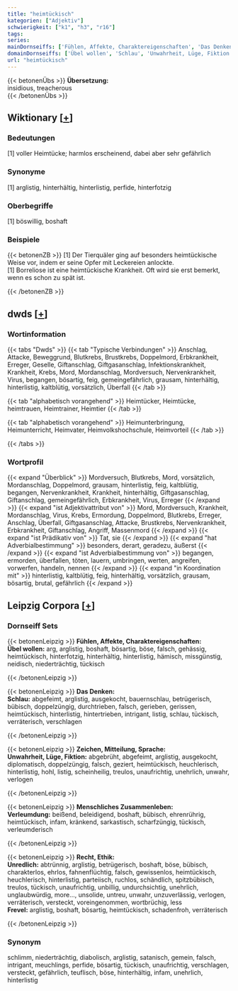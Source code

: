 ```yaml
---
title: "heimtückisch"
kategorien: ["Adjektiv"]
schwierigkeit: ["k1", "h3", "r16"]
tags:
series:
mainDornseiffs: ['Fühlen, Affekte, Charaktereigenschaften', 'Das Denken', 'Zeichen, Mitteilung, Sprache', 'Menschliches Zusammenleben', 'Recht, Ethik']
domainDornseiffs: ['Übel wollen', 'Schlau', 'Unwahrheit, Lüge, Fiktion', 'Verleumdung', 'Unredlich', 'Frevel']
url: "heimtückisch"
---
```


{{< betonenÜbs >}}
**Übersetzung:**  
insidious, treacherous  
{{< /betonenÜbs >}}

## Wiktionary [[+](https://de.wiktionary.org/wiki/heimtückisch)]

### Bedeutungen
[1] voller Heimtücke; harmlos erscheinend, dabei aber sehr gefährlich  

### Synonyme
[1] arglistig, hinterhältig, hinterlistig, perfide, hinterfotzig  

### Oberbegriffe
[1] böswillig, boshaft  

### Beispiele
{{< betonenZB >}}
[1] Der Tierquäler ging auf besonders heimtückische Weise vor, indem er seine Opfer mit Leckereien anlockte.  
[1] Borreliose ist eine heimtückische Krankheit. Oft wird sie erst bemerkt, wenn es schon zu spät ist.  

{{< /betonenZB >}}


## dwds [[+](https://www.dwds.de/wb/heimtückisch)]

### Wortinformation
{{< tabs "Dwds" >}}
{{< tab "Typische Verbindungen" >}}
Anschlag, Attacke, Beweggrund, Blutkrebs, Brustkrebs, Doppelmord, Erbkrankheit, Erreger, Geselle, Giftanschlag, Giftgasanschlag, Infektionskrankheit, Krankheit, Krebs, Mord, Mordanschlag, Mordversuch, Nervenkrankheit, Virus, begangen, bösartig, feig, gemeingefährlich, grausam, hinterhältig, hinterlistig, kaltblütig, vorsätzlich, Überfall
{{< /tab >}}

{{< tab "alphabetisch vorangehend" >}}
Heimtücker, Heimtücke, heimtrauen, Heimtrainer, Heimtier
{{< /tab >}}

{{< tab "alphabetisch vorangehend" >}}
Heimunterbringung, Heimunterricht, Heimvater, Heimvolkshochschule, Heimvorteil
{{< /tab >}}

{{< /tabs >}}

### Wortprofil
{{< expand "Überblick" >}} Mordversuch, Blutkrebs, Mord, vorsätzlich, Mordanschlag, Doppelmord, grausam, hinterlistig, feig, kaltblütig, begangen, Nervenkrankheit, Krankheit, hinterhältig, Giftgasanschlag, Giftanschlag, gemeingefährlich, Erbkrankheit, Virus, Erreger {{< /expand >}}
{{< expand "ist Adjektivattribut von" >}} Mord, Mordversuch, Krankheit, Mordanschlag, Virus, Krebs, Ermordung, Doppelmord, Blutkrebs, Erreger, Anschlag, Überfall, Giftgasanschlag, Attacke, Brustkrebs, Nervenkrankheit, Erbkrankheit, Giftanschlag, Angriff, Massenmord {{< /expand >}}
{{< expand "ist Prädikativ von" >}} Tat, sie {{< /expand >}}
{{< expand "hat Adverbialbestimmung" >}} besonders, derart, geradezu, äußerst {{< /expand >}}
{{< expand "ist Adverbialbestimmung von" >}} begangen, ermorden, überfallen, töten, lauern, umbringen, werten, angreifen, vorwerfen, handeln, nennen {{< /expand >}}
{{< expand "in Koordination mit" >}} hinterlistig, kaltblütig, feig, hinterhältig, vorsätzlich, grausam, bösartig, brutal, gefährlich {{< /expand >}}

## Leipzig Corpora [[+](https://corpora.uni-leipzig.de/en/res?word=heimtückisch&corpusId=deu_newscrawl-public_2018)]

### Dornseiff Sets
{{< betonenLeipzig >}}
**Fühlen, Affekte, Charaktereigenschaften:**  
**Übel wollen:** arg, arglistig, boshaft, bösartig, böse, falsch, gehässig, heimtückisch, hinterfotzig, hinterhältig, hinterlistig, hämisch, missgünstig, neidisch, niederträchtig, tückisch  

{{< /betonenLeipzig >}}


{{< betonenLeipzig >}}
**Das Denken:**  
**Schlau:** abgefeimt, arglistig, ausgekocht, bauernschlau, betrügerisch, bübisch, doppelzüngig, durchtrieben, falsch, gerieben, gerissen, heimtückisch, hinterlistig, hintertrieben, intrigant, listig, schlau, tückisch, verräterisch, verschlagen  

{{< /betonenLeipzig >}}


{{< betonenLeipzig >}}
**Zeichen, Mitteilung, Sprache:**  
**Unwahrheit, Lüge, Fiktion:** abgebrüht, abgefeimt, arglistig, ausgekocht, diplomatisch, doppelzüngig, falsch, geziert, heimtückisch, heuchlerisch, hinterlistig, hohl, listig, scheinheilig, treulos, unaufrichtig, unehrlich, unwahr, verlogen  

{{< /betonenLeipzig >}}


{{< betonenLeipzig >}}
**Menschliches Zusammenleben:**  
**Verleumdung:** beißend, beleidigend, boshaft, bübisch, ehrenrührig, heimtückisch, infam, kränkend, sarkastisch, scharfzüngig, tückisch, verleumderisch  

{{< /betonenLeipzig >}}


{{< betonenLeipzig >}}
**Recht, Ethik:**  
**Unredlich:** abtrünnig, arglistig, betrügerisch, boshaft, böse, bübisch, charakterlos, ehrlos, fahnenflüchtig, falsch, gewissenlos, heimtückisch, heuchlerisch, hinterlistig, parteiisch, ruchlos, schändlich, spitzbübisch, treulos, tückisch, unaufrichtig, unbillig, undurchsichtig, unehrlich, unglaubwürdig, more..., unsolide, untreu, unwahr, unzuverlässig, verlogen, verräterisch, versteckt, voreingenommen, wortbrüchig, less  
**Frevel:** arglistig, boshaft, bösartig, heimtückisch, schadenfroh, verräterisch  

{{< /betonenLeipzig >}}

### Synonym
schlimm, niederträchtig, diabolisch, arglistig, satanisch, gemein, falsch, intrigant, meuchlings, perfide, bösartig, tückisch, unaufrichtig, verschlagen, versteckt, gefährlich, teuflisch, böse, hinterhältig, infam, unehrlich, hinterlistig

